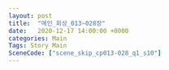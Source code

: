 ```yaml
---
layout: post
title:  "메인_회상_013~028장"
date:   2020-12-17 14:00:00 +0000
categories: Main
Tags: Story Main
SceneCode: ["scene_skip_cp013-028_q1_s10"]
---
```

